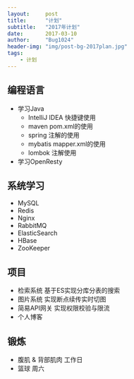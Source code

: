 ```yaml
---
layout:     post
title:      "计划"
subtitle:   "2017年计划"
date:       2017-03-10
author:     "Bug1024"
header-img: "img/post-bg-2017plan.jpg"
tags:
    - 计划
---
```


## 编程语言
 - 学习Java
    * IntelliJ IDEA 快捷键使用
    * maven pom.xml的使用
    * spring 注解的使用
    * mybatis mapper.xml的使用
    * lombok 注解使用
 - 学习OpenResty

## 系统学习
 - MySQL
 - Redis
 - Nginx
 - RabbitMQ
 - ElasticSearch
 - HBase
 - ZooKeeper

## 项目
 - 检索系统 基于ES实现分库分表的搜索
 - 图片系统 实现断点续传实时切图
 - 简易API网关 实现权限校验与限流
 - 个人博客

## 锻炼
 - 腹肌 & 背部肌肉 工作日
 - 篮球 周六

